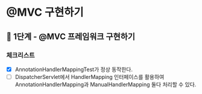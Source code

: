 # @MVC 구현하기

## 🚀 1단계 - @MVC 프레임워크 구현하기

### 체크리스트

- [x] AnnotationHandlerMappingTest가 정상 동작한다.
- [ ] DispatcherServlet에서 HandlerMapping 인터페이스를 활용하여 AnnotationHandlerMapping과 ManualHandlerMapping 둘다 처리할 수 있다.
